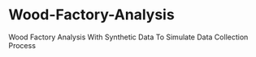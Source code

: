 # Wood-Factory-Analysis
Wood Factory Analysis With Synthetic Data To Simulate Data Collection Process

